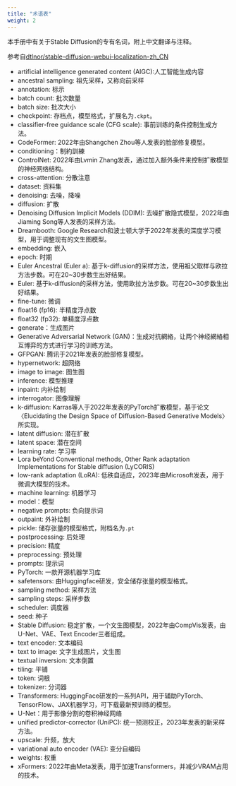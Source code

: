 ```yaml
---
title: "术语表"
weight: 2
---
```


本手册中有关于Stable Diffusion的专有名词，附上中文翻译与注释。

参考自[dtlnor/stable-diffusion-webui-localization-zh_CN](https://github.com/dtlnor/stable-diffusion-webui-localization-zh_CN)

- artificial intelligence generated content (AIGC):人工智能生成内容
- ancestral sampling: 祖先采样，又称向前采样
- annotation: 标示
- batch count: 批次数量
- batch size: 批次大小
- checkpoint: 存档点，模型格式，扩展名为`.ckpt`。
- classifier-free guidance scale (CFG scale): 事前训练的条件控制生成方法。
- CodeFormer: 2022年由Shangchen Zhou等人发表的脸部修复模型。
- conditioning：制約訓練
- ControlNet: 2022年由Lvmin Zhang发表，通过加入额外条件来控制扩散模型的神经网络结构。
- cross-attention: 分散注意
- dataset: 资料集
- denoising: 去噪，降噪
- diffusion: 扩散
- Denoising Diffusion Implicit Models (DDIM): 去噪扩散隐式模型，2022年由Jiaming Song等人发表的采样方法。
- Dreambooth: Google Research和波士顿大学于2022年发表的深度学习模型，用于调整现有的文生图模型。
- embedding: 嵌入
- epoch: 时期
- Euler Ancestral (Euler a): 基于k-diffusion的采样方法，使用祖父取样与欧拉方法步数。可在20~30步数生出好结果。
- Euler: 基于k-diffusion的采样方法，使用欧拉方法步数。可在20~30步数生出好结果。
- fine-tune: 微调
- float16 (fp16): 半精度浮点数
- float32 (fp32): 单精度浮点数
- generate：生成图片
- Generative Adversarial Network (GAN)：生成对抗網絡，让两个神经網絡相互博弈的方式进行学习的训练方法。
- GFPGAN: 腾讯于2021年发表的脸部修复模型。
- hypernetwork: 超网络
- image to image: 图生图
- inference: 模型推理
- inpaint: 内补绘制
- interrogator: 图像理解
- k-diffusion: Karras等人于2022年发表的PyTorch扩散模型，基于论文〈Elucidating the Design Space of Diffusion-Based Generative Models〉所实现。
- latent diffusion: 潜在扩散
- latent space: 潜在空间
- learning rate: 学习率
- Lora beYond Conventional methods, Other Rank adaptation Implementations for Stable diffusion (LyCORIS)
- low-rank adaptation (LoRA): 低秩自适应，2023年由Microsoft发表，用于微调大模型的技术。
- machine learning: 机器学习
- model：模型
- negative prompts: 负向提示词
- outpaint: 外补绘制
- pickle: 储存张量的模型格式，附档名为`.pt`
- postprocessing: 后处理
- precision: 精度
- preprocessing: 预处理
- prompts: 提示词
- PyTorch: 一款开源机器学习库
- safetensors: 由Huggingface研发，安全储存张量的模型格式。
- sampling method: 采样方法
- sampling steps: 采样步数
- scheduler: 调度器
- seed: 种子
- Stable Diffusion: 稳定扩散，一个文生图模型，2022年由CompVis发表，由U-Net、VAE、Text Encoder三者组成。
- text encoder: 文本编码
- text to image: 文字生成图片，文生图
- textual inversion: 文本倒置
- tiling: 平铺
- token: 词根
- tokenizer: 分词器
- Transformers: HuggingFace研发的一系列API，用于辅助PyTorch、TensorFlow、JAX机器学习，可下载最新预训练的模型。
- U-Net：用于影像分割的卷积神经网络
- unified predictor-corrector (UniPC): 统一预测校正，2023年发表的新采样方法。
- upscale: 升频，放大
- variational auto encoder (VAE): 变分自编码
- weights: 权重
- xFormers: 2022年由Meta发表，用于加速Transformers，并减少VRAM占用的技术。
